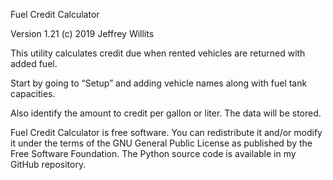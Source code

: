 Fuel Credit Calculator

Version 1.21
(c) 2019 Jeffrey Willits


This utility calculates credit due when rented vehicles are returned with added fuel.

Start by going to “Setup” and adding vehicle names along with fuel tank capacities.

Also identify the amount to credit per gallon or liter. The data will be stored.

Fuel Credit Calculator is free software. You can redistribute it and/or modify
it under the terms of the GNU General Public License as published by the Free
Software Foundation. The Python source code is available in my GitHub repository.
